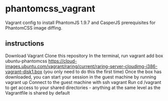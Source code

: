# phantomcss_vagrant
Vagrant config to install PhantomJS 1.9.7 and CasperJS prerequisites for PhantomCSS image diffing.

## instructions
Download Vagrant
Clone this repository
In the terminal, run vagrant add box ubuntu-phantomcss https://cloud-images.ubuntu.com/vagrant/raring/current/raring-server-cloudimg-i386-vagrant-disk1.box (you only need to do this the first time)
Once the box has downloaded, you can start your session in the guest machine by running vagrant up
Connect to the guest machine with ssh vagrant
Run cd /vagrant to get access to your shared directories - anything at the same level as the Vagrantfile is shared by default
